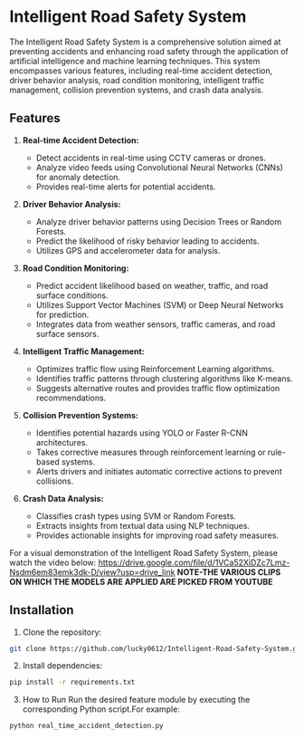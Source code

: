 # Intelligent Road Safety System

The Intelligent Road Safety System is a comprehensive solution aimed at preventing accidents and enhancing road safety through the application of artificial intelligence and machine learning techniques. This system encompasses various features, including real-time accident detection, driver behavior analysis, road condition monitoring, intelligent traffic management, collision prevention systems, and crash data analysis.

## Features

1. **Real-time Accident Detection:**
   - Detect accidents in real-time using CCTV cameras or drones.
   - Analyze video feeds using Convolutional Neural Networks (CNNs) for anomaly detection.
   - Provides real-time alerts for potential accidents.

2. **Driver Behavior Analysis:**
   - Analyze driver behavior patterns using Decision Trees or Random Forests.
   - Predict the likelihood of risky behavior leading to accidents.
   - Utilizes GPS and accelerometer data for analysis.

3. **Road Condition Monitoring:**
   - Predict accident likelihood based on weather, traffic, and road surface conditions.
   - Utilizes Support Vector Machines (SVM) or Deep Neural Networks for prediction.
   - Integrates data from weather sensors, traffic cameras, and road surface sensors.

4. **Intelligent Traffic Management:**
   - Optimizes traffic flow using Reinforcement Learning algorithms.
   - Identifies traffic patterns through clustering algorithms like K-means.
   - Suggests alternative routes and provides traffic flow optimization recommendations.

5. **Collision Prevention Systems:**
   - Identifies potential hazards using YOLO or Faster R-CNN architectures.
   - Takes corrective measures through reinforcement learning or rule-based systems.
   - Alerts drivers and initiates automatic corrective actions to prevent collisions.

6. **Crash Data Analysis:**
   - Classifies crash types using SVM or Random Forests.
   - Extracts insights from textual data using NLP techniques.
   - Provides actionable insights for improving road safety measures.

For a visual demonstration of the Intelligent Road Safety System, please watch the video below:
https://drive.google.com/file/d/1VCa52XiDZc7Lmz-Nsdm6em83emk3dk-D/view?usp=drive_link
**NOTE-THE VARIOUS CLIPS ON WHICH THE MODELS ARE APPLIED ARE PICKED FROM YOUTUBE**

## Installation

1. Clone the repository:

```bash
git clone https://github.com/lucky0612/Intelligent-Road-Safety-System.git
```
2. Install dependencies:
```bash
pip install -r requirements.txt
```
3. How to Run
Run the desired feature module by executing the corresponding Python script.For example:
```bash
python real_time_accident_detection.py

